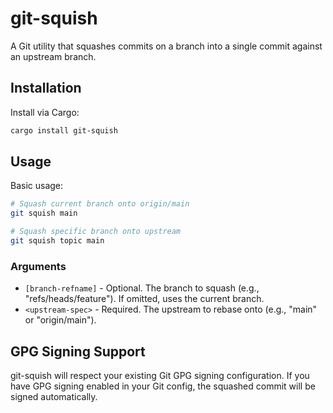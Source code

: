 # git-squish

A Git utility that squashes commits on a branch into a single commit against an upstream branch.

## Installation

Install via Cargo:

```bash
cargo install git-squish
```

## Usage

Basic usage:

```bash
# Squash current branch onto origin/main
git squish main

# Squash specific branch onto upstream
git squish topic main
```

### Arguments

- `[branch-refname]` - Optional. The branch to squash (e.g., "refs/heads/feature"). If omitted, uses the current branch.
- `<upstream-spec>` - Required. The upstream to rebase onto (e.g., "main" or "origin/main").

## GPG Signing Support

git-squish will respect your existing Git GPG signing configuration. If you have GPG signing enabled in your Git config, the squashed commit will be signed automatically.